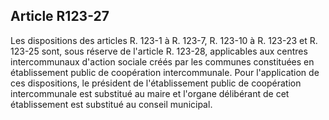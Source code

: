 ## Article R123-27

Les dispositions des articles R. 123-1 à R. 123-7, R. 123-10 à R. 123-23 et R. 123-25 sont, sous réserve
de l'article R. 123-28, applicables aux centres intercommunaux d'action sociale créés par les communes
constituées en établissement public de coopération intercommunale. Pour l'application de ces dispositions,
le président de l'établissement public de coopération intercommunale est substitué au maire et l'organe
délibérant de cet établissement est substitué au conseil municipal.

